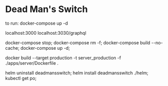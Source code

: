 # Dead Man's Switch

to run: docker-compose up -d

localhost:3000
localhost:3030/graphql

 docker-compose stop; docker-compose rm -f; docker-compose build --no-cache; docker-compose up -d;

 docker build --target production -t server_production -f ./apps/server/Dockerfile .

 helm uninstall deadmansswitch; helm install deadmansswitch ./helm; kubectl get po;